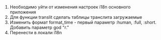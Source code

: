 1. Необходимо уйти от изменения настроек i18n основного приложения
2. Для функции translit сделать таблицы транслита загружаемые
3. Изменить формат format_time - первый параметр :human, :full, :short. Добавить параметр god "г."
4. Перенести в локали i18n

